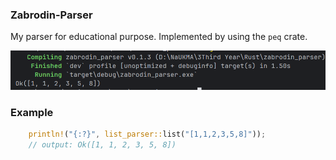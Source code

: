 ### Zabrodin-Parser

My parser for educational purpose. Implemented by using the `peq` crate.

![some_image](img.png)

### Example

```rust
    println!("{:?}", list_parser::list("[1,1,2,3,5,8]"));
    // output: Ok([1, 1, 2, 3, 5, 8])
```